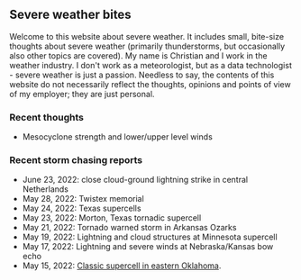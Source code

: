 ## Severe weather bites
Welcome to this website about severe weather. It includes small, bite-size thoughts about severe weather (primarily thunderstorms, but occasionally also other topics are covered). My name is Christian and I work in the weather industry. I don't work as a meteorologist, but as a data technologist - severe weather is just a passion. Needless to say, the contents of this website do not necessarily reflect the thoughts, opinions and points of view of my employer; they are just personal.

### Recent thoughts
* Mesocyclone strength and lower/upper level winds

### Recent storm chasing reports
* June 23, 2022: close cloud-ground lightning strike in central Netherlands
* May 28, 2022: Twistex memorial
* May 24, 2022: Texas supercells
* May 23, 2022: Morton, Texas tornadic supercell
* May 21, 2022: Tornado warned storm in Arkansas Ozarks
* May 19, 2022: Lightning and cloud structures at Minnesota supercell
* May 17, 2022: Lightning and severe winds at Nebraska/Kansas bow echo
* May 15, 2022: [Classic supercell in eastern Oklahoma](./articles/stormchase-reports/may-15-2022-classic-supercell-in-eastern-oklahoma.md).
